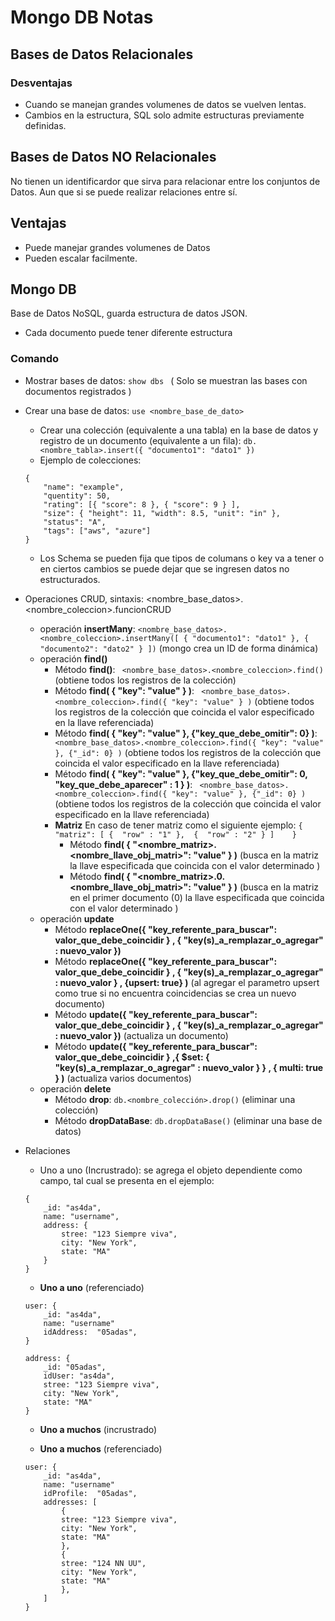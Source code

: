 # Mongo DB Notas

## Bases de Datos Relacionales

### Desventajas
- Cuando se manejan grandes volumenes de datos se vuelven lentas.
- Cambios en la estructura, SQL solo admite estructuras previamente definidas.

## Bases de Datos NO Relacionales
No tienen un identificardor que sirva para relacionar entre los conjuntos de Datos.
Aun que si se puede realizar relaciones entre sí.

## Ventajas
- Puede manejar grandes volumenes de Datos
- Pueden escalar facilmente.

## Mongo DB
Base de Datos NoSQL, guarda estructura de datos JSON.

- Cada documento puede tener diferente estructura

### Comando
- Mostrar bases de datos: ```show dbs ``` ( Solo se muestran las bases con documentos registrados ) 
- Crear una base de datos: ``` use <nombre_base_de_dato> ```
    - Crear una colección (equivalente a una tabla) en la base de datos y registro de un documento (equivalente a un fila): ``` db.<nombre_tabla>.insert({ "documento1": "dato1" }) ```
    - Ejemplo de colecciones:
    ```
    {
        "name": "example",
        "quentity": 50,
        "rating": [{ "score": 8 }, { "score": 9 } ],
        "size": { "height": 11, "width": 8.5, "unit": "in" },
        "status": "A",
        "tags": ["aws", "azure"]
    }
    ```
    - Los Schema se pueden fija que tipos de columans o key va a tener o en ciertos cambios se puede dejar que se ingresen datos no estructurados.
- Operaciones CRUD, sintaxis: <nombre_base_datos>.<nombre_coleccion>.funcionCRUD
    - operación **insertMany**: ``` <nombre_base_datos>.<nombre_coleccion>.insertMany([ { "documento1": "dato1" }, { "documento2": "dato2" } ]) ``` (mongo crea un ID de forma dinámica)
    - operación **find()**
        - Método **find()**: ``` <nombre_base_datos>.<nombre_coleccion>.find()``` (obtiene todos los registros de la colección)
        - Método **find( { "key": "value" } )**: ``` <nombre_base_datos>.<nombre_coleccion>.find({ "key": "value" } )``` (obtiene todos los registros de la colección que coincida el valor especificado en la llave referenciada)
        - Método **find( { "key": "value" }, {"key_que_debe_omitir": 0} )**: ``` <nombre_base_datos>.<nombre_coleccion>.find({ "key": "value" }, {"_id": 0} )``` (obtiene todos los registros de la colección que coincida el valor especificado en la llave referenciada)
        - Método **find( { "key": "value" }, {"key_que_debe_omitir": 0, "key_que_debe_aparecer" : 1 } )**: ``` <nombre_base_datos>.<nombre_coleccion>.find({ "key": "value" }, {"_id": 0} )``` (obtiene todos los registros de la colección que coincida el valor especificado en la llave referenciada)
        - **Matriz**
        En caso de tener matriz como el siguiente ejemplo:
        ``` { "matriz": [ {  "row" : "1" },  {  "row" : "2" } ]    } ```
            - Método **find( { "<nombre_matriz>.<nombre_llave_obj_matri>": "value" } )** (busca en la matriz la llave especificada que coincida con el valor determinado )
            - Método **find( { "<nombre_matriz>.0.<nombre_llave_obj_matri>": "value" } )** (busca en la matriz en el primer documento (0) la llave especificada que coincida con el valor determinado )
    - operación **update**
        - Método **replaceOne({ "key_referente_para_buscar": valor_que_debe_coincidir } , {  "key(s)_a_remplazar_o_agregar" : nuevo_valor })**
        - Método **replaceOne({ "key_referente_para_buscar": valor_que_debe_coincidir } , {  "key(s)_a_remplazar_o_agregar" : nuevo_valor } , {upsert: true} )** (al agregar el parametro upsert como true si no encuentra coincidencias se crea un nuevo documento)
        - Método **update({ "key_referente_para_buscar": valor_que_debe_coincidir } , {  "key(s)_a_remplazar_o_agregar" : nuevo_valor })** (actualiza un documento)
        - Método **update({ "key_referente_para_buscar": valor_que_debe_coincidir } ,{ $set: {  "key(s)_a_remplazar_o_agregar" : nuevo_valor } } , { multi: true } )** (actualiza varios documentos)
    - operación **delete**
        - Método **drop**:  ``` db.<nombre_colección>.drop() ``` (eliminar una colección)
        - Método **dropDataBase**:  ``` db.dropDataBase() ``` (eliminar una base de datos)
- Relaciones 
    - Uno a uno (Incrustrado): se agrega el objeto dependiente como campo, tal cual se presenta en el ejemplo:
    ```
    {
        _id: "as4da",
        name: "username",
        address: {
            stree: "123 Siempre viva",
            city: "New York",
            state: "MA"
        }
    }
    ```
    - **Uno a uno** (referenciado)
    ```
    user: {
        _id: "as4da",
        name: "username"
        idAddress:  "05adas",
    }
    ```

    ```
    address: {
        _id: "05adas",
        idUser: "as4da",
        stree: "123 Siempre viva",
        city: "New York",
        state: "MA"
    }
    ```
    - **Uno a muchos** (incrustrado)

    - **Uno a muchos** (referenciado)
    ```
    user: {
        _id: "as4da",
        name: "username"
        idProfile:  "05adas",
        addresses: [
            {
            stree: "123 Siempre viva",
            city: "New York",
            state: "MA"
            },
            {
            stree: "124 NN UU",
            city: "New York",
            state: "MA"
            },
        ]
    }
    ```